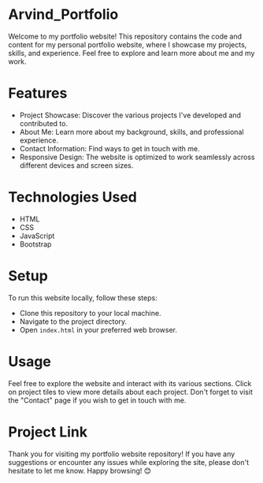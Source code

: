 # Arvind_Portfolio
Welcome to my portfolio website! This repository contains the code and content for my personal portfolio website, where I showcase my projects, skills, and experience. Feel free to explore and learn more about me and my work.

# Features

* Project Showcase:
  Discover the various projects I've developed and contributed to.
* About Me: Learn more about my background, skills, and professional experience.
* Contact Information: Find ways to get in touch with me.
* Responsive Design: The website is optimized to work seamlessly across different devices and screen sizes.

# Technologies Used
* HTML
* CSS
* JavaScript
* Bootstrap

# Setup
To run this website locally, follow these steps:
* Clone this repository to your local machine.
* Navigate to the project directory.
* Open `index.html` in your preferred web browser.

# Usage
Feel free to explore the website and interact with its various sections. Click on project tiles to view more details about each project. Don't forget to visit the "Contact" page if you wish to get in touch with me.

# Project Link



Thank you for visiting my portfolio website repository! If you have any suggestions or encounter any issues while exploring the site, please don't hesitate to let me know. Happy browsing! 😊
